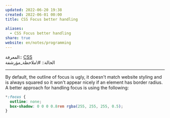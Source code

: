 ```yaml
---  
updated: 2022-06-20 19:38  
created: 2022-06-01 00:00  
title: CSS Focus better handling  
  
aliases:  
  - CSS Focus better handling  
share: true  
website: en/notes/programming  
---  
```

  
المعرفة:: [CSS](CSS)  
الحالة:: #\ملاحظة_مؤرشفة  
  
---  
  
By default, the outline of focus is ugly, it doesn't match website styling and is always squared so it won't appear nicely if an element has border radius. A better approach for handling focus is using the following:  
  
```css  
*:focus {  
  outline: none;  
  box-shadow: 0 0 0 0.8rem rgba(255, 255, 255, 0.5);  
}  
```  
